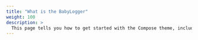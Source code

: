 ```yaml
---
title: "What is the BabyLogger"
weight: 100
description: >
  This page tells you how to get started with the Compose theme, including installation and basic configuration.
---
```


